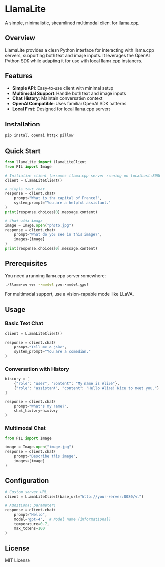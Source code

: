 # LlamaLite

A simple, minimalistic, streamlined multimodal client for [llama.cpp](https://github.com/ggerganov/llama.cpp).

## Overview

LlamaLite provides a clean Python interface for interacting with llama.cpp servers, supporting both text and image inputs. It leverages the OpenAI Python SDK while adapting it for use with local llama.cpp instances.

## Features

- **Simple API**: Easy-to-use client with minimal setup
- **Multimodal Support**: Handle both text and image inputs
- **Chat History**: Maintain conversation context
- **OpenAI Compatible**: Uses familiar OpenAI SDK patterns
- **Local First**: Designed for local llama.cpp servers

## Installation

```bash
pip install openai httpx pillow
```

## Quick Start

```python
from llamalite import LlamaLiteClient
from PIL import Image

# Initialize client (assumes llama.cpp server running on localhost:8080)
client = LlamaLiteClient()

# Simple text chat
response = client.chat(
    prompt="What is the capital of France?",
    system_prompt="You are a helpful assistant."
)
print(response.choices[0].message.content)

# Chat with image
image = Image.open("photo.jpg")
response = client.chat(
    prompt="What do you see in this image?",
    images=[image]
)
print(response.choices[0].message.content)
```

## Prerequisites

You need a running llama.cpp server somewhere:

```bash
./llama-server --model your-model.gguf
```

For multimodal support, use a vision-capable model like LLaVA.

## Usage

### Basic Text Chat

```python
client = LlamaLiteClient()

response = client.chat(
    prompt="Tell me a joke",
    system_prompt="You are a comedian."
)
```

### Conversation with History

```python
history = [
    {"role": "user", "content": "My name is Alice"},
    {"role": "assistant", "content": "Hello Alice! Nice to meet you."}
]

response = client.chat(
    prompt="What's my name?",
    chat_history=history
)
```

### Multimodal Chat

```python
from PIL import Image

image = Image.open("image.jpg")
response = client.chat(
    prompt="Describe this image",
    images=[image]
)
```

## Configuration

```python
# Custom server URL
client = LlamaLiteClient(base_url="http://your-server:8080/v1")

# Additional parameters
response = client.chat(
    prompt="Hello",
    model="gpt-4",  # Model name (informational)
    temperature=0.7,
    max_tokens=100
)
```

## License

MIT License
